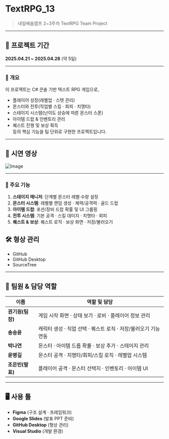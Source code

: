 
# TextRPG_13  
> 내일배움캠프 2~3주차 TextRPG Team Project  

---

## 📆 프로젝트 기간  
**2025.04.21 ~ 2025.04.28** (약 5일)

---


### 📖 개요  
이 프로젝트는 C# 콘솔 기반 텍스트 RPG 게임으로,  
- 플레이어 성장(레벨업 · 스탯 관리)  
- 몬스터와 전투(직업별 스킬 · 회피 · 치명타)  
- 스테이지 시스템(난이도 상승에 따른 몬스터 스폰)  
- 아이템 드랍 & 인벤토리 관리  
- 퀘스트 진행 및 보상 획득  
등의 핵심 기능을 팀 단위로 구현한 프로젝트입니다.


---

## 🎥 시연 영상
![Image](https://github.com/user-attachments/assets/363a65a4-f361-4dd2-ba24-b875acf97843)


---

### 🚀 주요 기능  
1. **스테이지 매니저**: 단계별 몬스터 레벨·수량 설정  
2. **몬스터 시스템**: 레벨별 랜덤 생성 · 체력/공격력 · 골드 드랍  
3. **아이템 드랍**: 포션/장비 드랍 확률 및 UI 그룹핑  
4. **전투 시스템**: 기본 공격 · 스킬 데미지 · 치명타 · 회피  
5. **퀘스트 & 보상**: 퀘스트 로직 · 보상 화면 · 저장/불러오기  
## 🛠️ 형상 관리  
- GitHub  
- GitHub Desktop  
- SourceTree  

---

## 👥 팀원 & 담당 역할  

| 이름            | 역할 및 담당                                                         |
| --------------- | -------------------------------------------------------------------- |
| **권기원(팀장)**    | 게임 시작 화면 · 상태 보기 · 로비 · 플레이어 정보 관리                |
| **송승윤**         | 캐릭터 생성 · 직업 선택 · 퀘스트 로직 · 저장/불러오기 기능 연동       |
| **박나연**         | 몬스터 · 아이템 드롭 확률 · 보상 추가 · 스테이지 관리                |
| **윤병길**         | 몬스터 공격 · 치명타/회피/스킬 로직 · 레벨업 시스템                  |
| **조은빈(발표)**   | 플레이어 공격 · 몬스터 선택지 · 인벤토리 · 아이템 UI                  |

---

## 🖥️ 사용 툴  
- **Figma** (구조 설계 · 프레임워크)  
- **Google Slides** (발표 PPT 준비)
- **GitHub Desktop** (형상 관리)  
- **Visual Studio** (개발 환경)  











